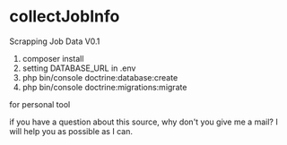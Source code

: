 # collectJobInfo
Scrapping Job Data V0.1


1. composer install
2. setting DATABASE_URL in .env 
3. php bin/console doctrine:database:create
4. php bin/console doctrine:migrations:migrate

for personal tool


if you have a question about this source, why don't you give me a mail?
I will help you as possible as I can.